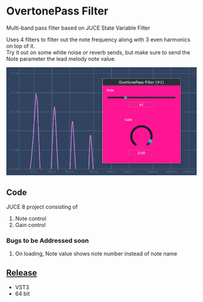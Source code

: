 # OvertonePass Filter

 Multi-band pass filter based on JUCE State Variable Filter
 
 Uses 4 filters to filter out the note frequency along with 3 even harmonics on top of it.<br>
 Try it out on some white noise or reverb sends, but make sure to send the Note parameter the lead melody note value.

![OvertonePass filter plugin screenshot](https://github.com/ethandjoseph/Overtone-Pass-Filter/blob/main/OvertonePass%20filter%20screenshot.png)

## Code
JUCE 8 project consisting of
1. Note control
2. Gain control

### Bugs to be Addressed soon
1. On loading, Note value shows note number instead of note name

## [Release](https://github.com/ethandjoseph/Overtone-Pass-Filter/releases)
- VST3
- 64 bit
